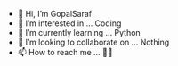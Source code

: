 - 👋 Hi, I’m GopalSaraf
- 👀 I’m interested in ... Coding
- 🌱 I’m currently learning ... Python
- 💞️ I’m looking to collaborate on ... Nothing
- 📫 How to reach me ... 🤷‍♂️

<!---
GopalSaraf/GopalSaraf is a ✨ special ✨ repository because its `README.md` (this file) appears on your GitHub profile.
You can click the Preview link to take a look at your changes.
--->
